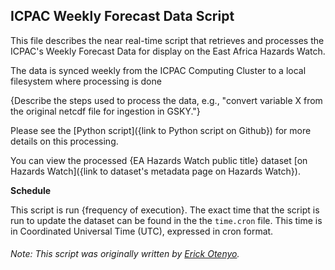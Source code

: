 ## ICPAC Weekly Forecast Data Script

This file describes the near real-time script that retrieves and processes the ICPAC's Weekly Forecast Data for display
on the East Africa Hazards Watch.

The data is synced weekly from the ICPAC Computing Cluster to a local filesystem where processing is done

{Describe the steps used to process the data, e.g., "convert variable X from the original netcdf file for ingestion in
GSKY."}

Please see the [Python script]({link to Python script on Github}) for more details on this processing.

You can view the processed {EA Hazards Watch public title}
dataset [on Hazards Watch]({link to dataset's metadata page on Hazards Watch}).

**Schedule**

This script is run {frequency of execution}. The exact time that the script is run to update the dataset can be found in
the the `time.cron` file. This time is in Coordinated Universal Time (UTC), expressed in cron format.

###### Note: This script was originally written by [Erick Otenyo](mailto:erick.otenyo@igad.int).
 